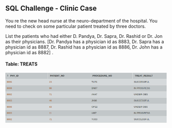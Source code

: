 ## SQL Challenge - Clinic Case

You re the new head nurse at the neuro-department of the hospital. You need to check on some particular patient treated by three doctors.

List the patients who had either D. Pandya, Dr. Sapra, Dr. Rashid or Dr. Jon as their physicians. [Dr. Pandya has a physician id as 8883, Dr. Sapra has a physician id as 8887, Dr. Rashid has a physician id as 8886, Dr. John has a physician id as 8882] .

#### Table: TREATS

![Test Image1](ss.png)
